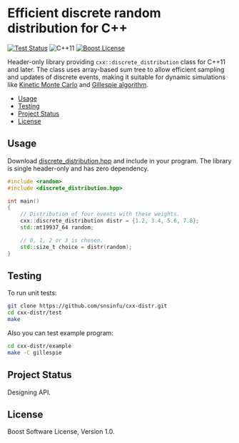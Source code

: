 # Efficient discrete random distribution for C++

[![Test Status][test-badge]][test-url]
![C++11][cxx-badge]
[![Boost License][license-badge]](LICENSE.txt)

Header-only library providing `cxx::discrete_distribution` class for C++11
and later. The class uses array-based sum tree to allow efficient sampling
and updates of discrete events, making it suitable for dynamic simulations like
[Kinetic Monte Carlo][kmc] and [Gillespie algorithm][gillespie].

[kmc]: https://en.wikipedia.org/wiki/Kinetic_Monte_Carlo
[gillespie]: https://en.wikipedia.org/wiki/Gillespie_algorithm

[test-badge]: https://github.com/snsinfu/cxx-distr/workflows/test/badge.svg
[test-url]: https://github.com/snsinfu/cxx-distr/actions?query=workflow%3Atest
[cxx-badge]: https://img.shields.io/badge/C%2B%2B-11-orange.svg
[license-badge]: https://img.shields.io/badge/license-Boost-blue.svg

- [Usage](#usage)
- [Testing](#testing)
- [Project Status](#project-status)
- [License](#license)


## Usage

Download [discrete_distribution.hpp][hpp] and include in your program. The
library is single header-only and has zero dependency.

```c++
#include <random>
#include <discrete_distribution.hpp>

int main()
{
    // Distribution of four events with these weights.
    cxx::discrete_distribution distr = {1.2, 3.4, 5.6, 7.8};
    std::mt19937_64 random;

    // 0, 1, 2 or 3 is chosen.
    std::size_t choice = distr(random);
}
```

[hpp]: https://github.com/snsinfu/cxx-distr/raw/master/include/discrete_distribution.hpp


## Testing

To run unit tests:

```sh
git clone https://github.com/snsinfu/cxx-distr.git
cd cxx-distr/test
make
```

Also you can test example program:

```sh
cd cxx-distr/example
make -C gillespie
```


## Project Status

Designing API.


## License

Boost Software License, Version 1.0.
